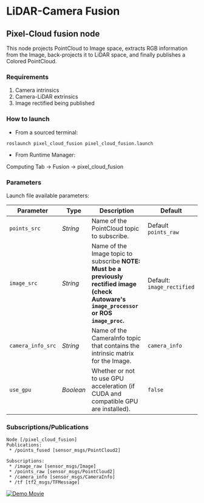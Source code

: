 # LiDAR-Camera Fusion

## Pixel-Cloud fusion node

This node projects PointCloud to Image space, extracts RGB information from the Image, back-projects it to LiDAR space, and finally publishes a Colored PointCloud.

### Requirements

1. Camera intrinsics
1. Camera-LiDAR extrinsics
1. Image rectified being published


### How to launch

* From a sourced terminal:

`roslaunch pixel_cloud_fusion pixel_cloud_fusion.launch`

* From Runtime Manager:

Computing Tab -> Fusion -> pixel_cloud_fusion

### Parameters

Launch file available parameters:

|Parameter| Type| Description|Default|
----------|-----|--------|---|
|`points_src`|*String* |Name of the PointCloud topic to subscribe.|Default `points_raw`|
|`image_src`|*String*|Name of the Image topic to subscribe **NOTE: Must be a previously rectified image (check Autoware's `image_processor` or ROS `image_proc`.**|Default: `image_rectified`|
|`camera_info_src`|*String*|Name of the CameraInfo topic that contains the intrinsic matrix for the Image.|`camera_info`|
|`use_gpu`|*Boolean*|Whether or not to use GPU acceleration (if CUDA and compatible GPU are installed).|`false`|

### Subscriptions/Publications


```
Node [/pixel_cloud_fusion]
Publications: 
 * /points_fused [sensor_msgs/PointCloud2]

Subscriptions: 
 * /image_raw [sensor_msgs/Image]
 * /points_raw [sensor_msgs/PointCloud2]
 * /camera_info [sensor_msgs/CameraInfo]
 * /tf [tf2_msgs/TFMessage]
```

[![Demo Movie](http://img.youtube.com/vi/KhcEpT_3GB4/mqdefault.jpg)](https://www.youtube.com/watch?v=KhcEpT_3GB4)